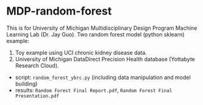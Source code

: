 # MDP-random-forest
This is for University of Michigan Multidisciplinary Design Program Machine Learning Lab (Dr. Jay Guo). 
Two random forest model (python sklearn) example:  
1. Toy example using UCI chronic kidney disease data. 
2. University of Michigan DataDirect Precision Health database (Yottabyte Research Cloud).
  * script: `random_forest_ybrc.py` (including data manipulation and model building)
  * results: `Random Forest Final Report.pdf`, `Random Forest Final Presentation.pdf`
